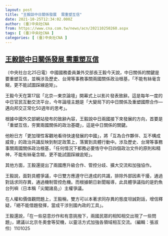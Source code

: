 ```yaml
---
layout: post
title: "王毅談中日關係發展  需重塑互信"
date: 2021-10-25T12:34:02.000Z
author: (臺)中央社CNA
from: https://www.cna.com.tw/news/acn/202110250260.aspx
tags: [ (臺)中央社CNA ]
categories: [ (臺)中央社CNA ]
---
```

<!--1635165242000-->
[王毅談中日關係發展  需重塑互信](https://www.cna.com.tw/news/acn/202110250260.aspx)
------

<div>
<div></div><div><p>（中央社台北25日電）中國國務委員兼外交部長王毅今天說，中日關係的關鍵是要重塑互信，並稱涉及歷史、台灣等事務事關兩國關係政治根基，「不能有絲毫含糊，更不能試圖踩線逾矩」。</p><p>王毅今天在第17屆「北京—東京論壇」開幕式上以影片發表致辭。這是每年一度的中日官民互動交流平台，今年論壇主題是「大變局下的中日關係及重塑國際合作—邁向邦交正常化50週年的思考」。</p><p>根據中國外交部網站發布的致辭內容，王毅說中日兩國接下來發展的方向，首要是「重塑互信，夯實兩國關係的政治基礎」，這是中日關係的關鍵。</p><p>他盼日方「更加理性客觀地看待快速發展的中國」，將「互為合作夥伴、互不構成威脅」的政治共識反映到制定政策上，落實到具體行動中。涉及歷史、台灣等事務事關兩國關係政治根基，「任何情況下都務必要恪守中日四個政治文件的原則和精神，不能有絲毫含糊，更不能試圖踩線逾矩」。</p><p>其他方面，王毅還提出了兩國應升級合作、管控分歧、擴大交流和加強協作。</p><p>王毅說，面對具體爭議，中日雙方應遵守已達成的共識，排除外部因素干擾，通過對話求同存異，通過機制管控危機。而根據朝日新聞報導，此具體爭議指的是釣魚台列嶼（日本稱「尖閣諸島」）主權爭議。</p><p>在人權和價值觀問題上，王毅稱，雙方可以本著求同存異的態度坦誠對話，增信釋疑，「絕不能借題發揮，當成干涉別國內政的工具」。</p><p>王毅還說，「在一些惡意炒作和有意挑撥下，兩國民眾的相知相交出現了一些問題」，建議以北京冬奧會等契機，以靈活方式加強各領域相互交流。（編輯：張淑伶）1101025</p></div>
</div>
